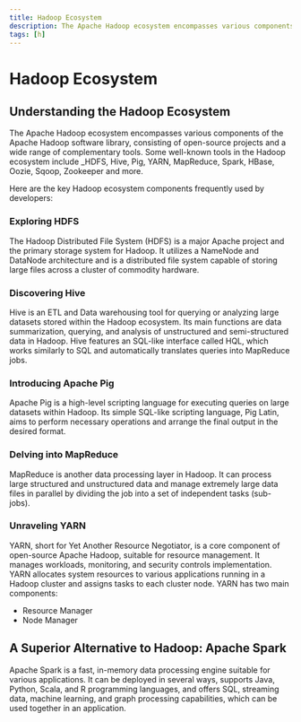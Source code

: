 ```yaml
---
title: Hadoop Ecosystem
description: The Apache Hadoop ecosystem encompasses various components of the Apache Hadoop software library, consisting of open-source projects and a wide range of complementary tools. Some well-known tools in the Hadoop ecosystem include HDFS, Hive, Pig, YARN, MapReduce, Spark, HBase, Oozie, Sqoop, Zookeeper,_ and more.
tags: [h]
---
```


# Hadoop Ecosystem

## Understanding the Hadoop Ecosystem

The Apache Hadoop ecosystem encompasses various components of the Apache Hadoop software library, consisting of open-source projects and a wide range of complementary tools. Some well-known tools in the Hadoop ecosystem include \_HDFS, Hive, Pig, YARN, MapReduce, Spark, HBase, Oozie, Sqoop, Zookeeper and more.

Here are the key Hadoop ecosystem components frequently used by developers:

### Exploring HDFS

The Hadoop Distributed File System (HDFS) is a major Apache project and the primary storage system for Hadoop. It utilizes a NameNode and DataNode architecture and is a distributed file system capable of storing large files across a cluster of commodity hardware.

### Discovering Hive

Hive is an ETL and Data warehousing tool for querying or analyzing large datasets stored within the Hadoop ecosystem. Its main functions are data summarization, querying, and analysis of unstructured and semi-structured data in Hadoop. Hive features an SQL-like interface called HQL, which works similarly to SQL and automatically translates queries into MapReduce jobs.

### Introducing Apache Pig

Apache Pig is a high-level scripting language for executing queries on large datasets within Hadoop. Its simple SQL-like scripting language, Pig Latin, aims to perform necessary operations and arrange the final output in the desired format.

### Delving into MapReduce

MapReduce is another data processing layer in Hadoop. It can process large structured and unstructured data and manage extremely large data files in parallel by dividing the job into a set of independent tasks (sub-jobs).

### Unraveling YARN

YARN, short for Yet Another Resource Negotiator, is a core component of open-source Apache Hadoop, suitable for resource management. It manages workloads, monitoring, and security controls implementation. YARN allocates system resources to various applications running in a Hadoop cluster and assigns tasks to each cluster node. YARN has two main components:

- Resource Manager
- Node Manager

## A Superior Alternative to Hadoop: Apache Spark

Apache Spark is a fast, in-memory data processing engine suitable for various applications. It can be deployed in several ways, supports Java, Python, Scala, and R programming languages, and offers SQL, streaming data, machine learning, and graph processing capabilities, which can be used together in an application.
